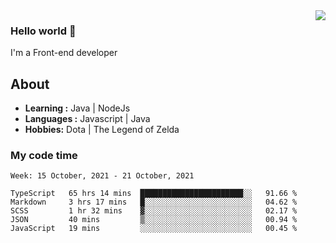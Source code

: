 <img align='right' src="https://github-readme-stats.vercel.app/api?username=jumodada&show_icons=true&theme=vue">

### Hello world 👋

I'm a Front-end developer 
    
## About
-  **Learning :** Java | NodeJs
-  **Languages :** Javascript | Java
-  **Hobbies:** Dota | The Legend of Zelda

### My code time

<!--START_SECTION:waka-->
```text
Week: 15 October, 2021 - 21 October, 2021

TypeScript   65 hrs 14 mins  ███████████████████████░░   91.66 % 
Markdown     3 hrs 17 mins   █░░░░░░░░░░░░░░░░░░░░░░░░   04.62 % 
SCSS         1 hr 32 mins    ▓░░░░░░░░░░░░░░░░░░░░░░░░   02.17 % 
JSON         40 mins         ▒░░░░░░░░░░░░░░░░░░░░░░░░   00.94 % 
JavaScript   19 mins         ░░░░░░░░░░░░░░░░░░░░░░░░░   00.45 % 
```
<!--END_SECTION:waka-->
